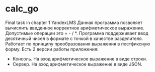 # calc_go
Final task in chapter 1 YandexLMS
Данная программа позволяет вычислить введенное корректное арифметическое выражение. Допустимые операции это + - / *.
Программа поддерживает ввод десятичный чисел в формате с точкой в качестве разделителя. Работает по принципу преобразования выражения в постфиксную форму.
Есть 2 версии работы приложения: 
 - Консоль. На вход арифметическое выражение в виде строки.
 - Сервер. На вход арифметическое выражение в виде JSON.
